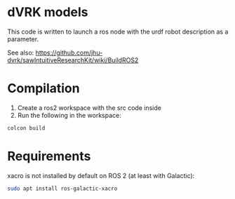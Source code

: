 # dVRK models

This code is written to launch a ros node with the urdf robot
description as a parameter.

See also: https://github.com/jhu-dvrk/sawIntuitiveResearchKit/wiki/BuildROS2

# Compilation

1. Create a ros2 workspace with the src code inside
2. Run the following in the workspace:
```sh
colcon build
```

#  Requirements

xacro is not installed by default on ROS 2 (at least with Galactic):
```sh
sudo apt install ros-galactic-xacro
```
